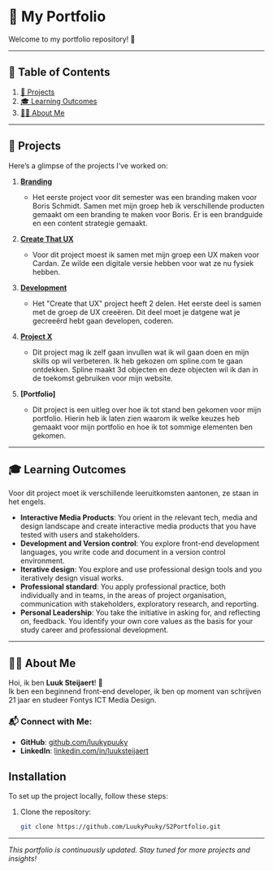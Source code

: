 # 🚀 My Portfolio

Welcome to my portfolio repository! 🎉

---

## 📖 Table of Contents

1. [📂 Projects](#-projects)
2. [🎓 Learning Outcomes](#-learning-outcomes)
3. [🙋‍♂️ About Me](#-about-me)

---

## 📂 Projects

Here’s a glimpse of the projects I’ve worked on:

1. **[Branding](#)**

   - Het eerste project voor dit semester was een branding maken voor Boris Schmidt. Samen met mijn groep heb ik verschillende producten gemaakt om een branding te maken voor Boris. Er is een brandguide en een content strategie gemaakt.

2. **[Create That UX](#)**

   - Voor dit project moest ik samen met mijn groep een UX maken voor Cardan. Ze wilde een digitale versie hebben voor wat ze nu fysiek hebben.

3. **[Development](#)**

   - Het "Create that UX" project heeft 2 delen. Het eerste deel is samen met de groep de UX creeëren. Dit deel moet je datgene wat je gecreeërd hebt gaan developen, coderen.

4. **[Project X](#)**

   - Dit project mag ik zelf gaan invullen wat ik wil gaan doen en mijn skills op wil verbeteren. Ik heb gekozen om spline.com te gaan ontdekken. Spline maakt 3d objecten en deze objecten wil ik dan in de toekomst gebruiken voor mijn website.

5. **[Portfolio]**
   - Dit project is een uitleg over hoe ik tot stand ben gekomen voor mijn portfolio. Hierin heb ik laten zien waarom ik welke keuzes heb gemaakt voor mijn portfolio en hoe ik tot sommige elementen ben gekomen.

---

## 🎓 Learning Outcomes

Voor dit project moet ik verschillende leeruitkomsten aantonen, ze staan in het engels.

- **Interactive Media Products**: You orient in the relevant tech, media and design landscape and create interactive media products that you have tested with users and stakeholders.
- **Development and Version control**: You explore front-end development languages, you write code and document in a version control environment.
- **Iterative design**: You explore and use professional design tools and you iteratively design visual works.
- **Professional standard**: You apply professional practice, both individually and in teams, in the areas of project organisation, communication with stakeholders, exploratory research, and reporting.
- **Personal Leadership**: You take the initiative in asking for, and reflecting on, feedback. You identify your own core values as the basis for your study career and professional development.

---

## 🙋‍♂️ About Me

Hoi, ik ben **Luuk Steijaert**! 👋  
Ik ben een beginnend front-end developer, ik ben op moment van schrijven 21 jaar en studeer Fontys ICT Media Design.

### 📬 Connect with Me:

- **GitHub**: [github.com/luukypuuky](https://github.com/luukypuuky)
- **LinkedIn**: [linkedin.com/in/luuksteijaert](https://www.linkedin.com/in/luuk-steijaert-028702287/)

## Installation

To set up the project locally, follow these steps:

1. Clone the repository:
   ```bash
   git clone https://github.com/LuukyPuuky/S2Portfolio.git
   ```

---

_This portfolio is continuously updated. Stay tuned for more projects and insights!_
